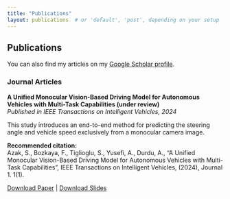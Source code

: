 ```yaml
---
title: "Publications"
layout: publications  # or 'default', 'post', depending on your setup
---
```


## Publications

You can also find my articles on my [Google Scholar profile](https://scholar.google.com).


### Journal Articles

**A Unified Monocular Vision-Based Driving Model for Autonomous Vehicles with Multi-Task Capabilities (under review)**  
*Published in IEEE Transactions on Intelligent Vehicles, 2024*

This study introduces an end-to-end method for predicting the steering angle and vehicle speed exclusively from a monocular camera image.

**Recommended citation:**  
Azak, S., Bozkaya, F., Tiglioglu, S., Yusefi, A., Durdu, A., “A Unified Monocular Vision-Based Driving Model for Autonomous Vehicles with Multi-Task Capabilities”, IEEE Transactions on Intelligent Vehicles, (2024), Journal 1. 1(1).

[Download Paper]([link_to_paper.pdf](https://ieeexplore.ieee.org/Xplore/home.jsp)) | [Download Slides]([link_to_slides.pdf](https://ieeexplore.ieee.org/Xplore/home.jsp))
<!--
---
title: "A Unified Monocular Vision-Based Driving Model for Autonomous Vehicles with Multi-Task Capabilities (under review)"
collection: publications
category: manuscripts
permalink: /publication/2009-10-01-paper-title-number-1
date: 2024-10-01
venue: 'IEEE Transactions on Intelligent Vehicles'
slidesurl: ''
paperurl: 'https://ieeexplore.ieee.org/Xplore/home.jsp'
citation: 'Azak, S., Bozkaya, F., Tiglioglu, S., Yusefi, A., Durdu, A., “A Unified Monocular Vision-Based Driving Model for Autonomous Vehicles with Multi-Task Capabilities”, IEEE Transactions on Intelligent Vehicle, (2024), &quot; <i>Journal 1</i>. 1(1).'
---

This study introduces an end-to-end method for predicting the steering angle and vehicle speed exclusively from a monocular camera image.
-->
